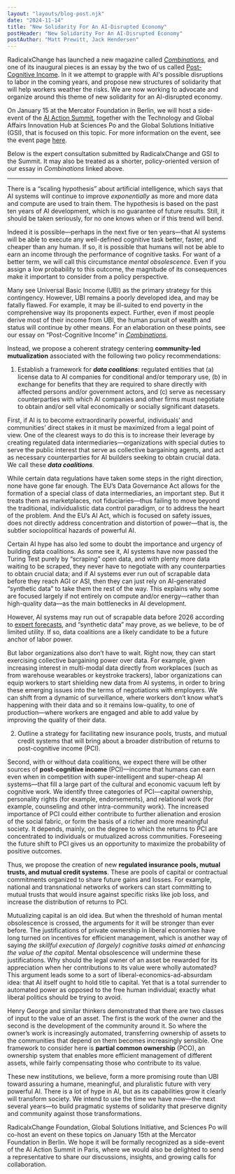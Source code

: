```yaml
---
layout: "layouts/blog-post.njk"
date: "2024-11-14"
title: "New Solidarity For An AI-Disrupted Economy"
postHeader: "New Solidarity For An AI-Disrupted Economy"
postAuthor: "Matt Prewitt, Jack Hendersen"
---
```


RadicalxChange has launched a new magazine called *[Combinations](https://combinationsmag.com/)*, and one of its inaugural pieces is an essay by the two of us called [Post-Cognitive Income](https://www.combinationsmag.com/post-cognitive-income/). In it we attempt to grapple with AI's possible disruptions to labor in the coming years, and propose new structures of solidarity that will help workers weather the risks. We are now working to advocate and organize around this theme of new solidarity for an AI-disrupted economy. 

On January 15 at the Mercator Foundation in Berlin, we will host a side-event of the [AI Action Summit](https://www.elysee.fr/en/sommet-pour-l-action-sur-l-ia), together with the Technology and Global Affairs Innovation Hub at Sciences Po and the Global Solutions Initiative (GSI), that is focused on this topic. For more information on the event, see the event page [here](/events/2024-berlin/).

Below is the expert consultation submitted by RadicalxChange and GSI to the Summit. It may also be treated as a shorter, policy-oriented version of our essay in *Combinations* linked above.

---

There is a “scaling hypothesis” about artificial intelligence, which says that AI systems will continue to improve *exponentially* as more and more data and compute are used to train them. The hypothesis is based on the past ten years of AI development, which is no guarantee of future results. Still, it should be taken seriously, for no one knows when or if this trend will bend. 

Indeed it is possible—perhaps in the next five or ten years—that AI systems will be able to execute any well-defined cognitive task better, faster, and cheaper than any human. If so, it is possible that humans will not be able to earn an income through the performance of cognitive tasks. For want of a better term, we will call this circumstance *mental obsolescence*. Even if you assign a low probability to this outcome, the magnitude of its consequences make it important to consider from a policy perspective. 

Many see Universal Basic Income (UBI) as the primary strategy for this contingency. However, UBI remains a poorly developed idea, and may be fatally flawed. For example, it may be ill-suited to end poverty in the comprehensive way its proponents expect. Further, even if most people derive most of their income from UBI, the human pursuit of wealth and status will continue by other means. For an elaboration on these points, see our essay on “Post-Cognitive Income” in *[Combinations](https://combinationsmag.com/)*.

Instead, we propose a coherent strategy centering **community-led mutualization** associated with the following two policy recommendations:

1. Establish a framework for ***data coalitions***: regulated entities that (a) license data to AI companies for conditional and/or temporary use, (b) in exchange for benefits that they are required to share directly with affected persons and/or government actors, and (c) serve as necessary counterparties with which AI companies and other firms must negotiate to obtain and/or sell vital economically or socially significant datasets.

First, if AI is to become extraordinarily powerful, individuals’ and communities’ direct stakes in it must be maximized from a legal point of view. One of the clearest ways to do this is to increase their leverage by creating regulated data intermediaries—organizations with special duties to serve the public interest that serve as collective bargaining agents, and act as necessary counterparties for AI builders seeking to obtain crucial data. We call these ***data coalitions***.

While certain data regulations have taken some steps in the right direction, none have gone far enough. The EU’s Data Governance Act allows for the formation of a special class of data intermediaries, an important step. But it treats them as marketplaces, not fiduciaries—thus failing to move beyond the traditional, individualistic data control paradigm, or to address the heart of the problem. And the EU’s AI Act, which is focused on safety issues, does not directly address concentration and distortion of power—that is, the subtler sociopolitical hazards of powerful AI.

Certain AI hype has also led some to doubt the importance and urgency of building data coalitions. As some see it, AI systems have now passed the Turing Test purely by “scraping” open data, and with plenty more data waiting to be scraped, they never have to negotiate with any counterparties to obtain crucial data; and if AI systems ever run out of scrapable data before they reach AGI or ASI, then they can just rely on AI-generated “synthetic data” to take them the rest of the way. This explains why some are focused largely if not entirely on compute and/or energy—rather than high-quality data—as the main bottlenecks in AI development. 

However, AI systems may run out of scrapable data before 2026 according to [expert forecasts](https://epochai.org/blog/will-we-run-out-of-data-limits-of-llm-scaling-based-on-human-generated-data), and “synthetic data” may prove, as we believe, to be of limited utility. If so, data coalitions are a likely candidate to be a future anchor of labor power.

But labor organizations also don’t have to wait. Right now, they can start exercising collective bargaining power over data. For example, given increasing interest in multi-modal data directly from workplaces (such as from warehouse wearables or keystroke trackers), labor organizations can equip workers to start shielding new data from AI systems, in order to bring these emerging issues into the terms of negotiations with employers. We can shift from a dynamic of surveillance, where workers don’t know what’s happening with their data and so it remains low-quality, to one of production—where workers are engaged and able to add value by improving the quality of their data.

2. Outline a strategy for facilitating new insurance pools, trusts, and mutual credit systems that will bring about a broader distribution of returns to post-cognitive income (PCI).

Second, with or without data coalitions, we expect there will be other sources of **post-cognitive income** (PCI)—income that humans can earn even when in competition with super-intelligent and super-cheap AI systems—that fill a large part of the cultural and economic vacuum left by cognitive work. We identify three categories of PCI—capital ownership, personality rights (for example, endorsements), and relational work (for example, counseling and other intra-community work). The increased importance of PCI could either contribute to further alienation and erosion of the social fabric, or form the basis of a richer and more meaningful society. It depends, mainly, on the degree to which the returns to PCI are concentrated to individuals or mutualized across communities. Foreseeing the future shift to PCI gives us an opportunity to maximize the probability of positive outcomes.

Thus, we propose the creation of new **regulated insurance pools, mutual trusts, and mutual credit systems**. These are pools of capital or contractual commitments organized to share future gains and losses. For example, national and transnational networks of workers can start committing to mutual trusts that would insure against specific risks like job loss, and increase the distribution of returns to PCI.

Mutualizing capital is an old idea. But when the threshold of human mental obsolescence is crossed, the arguments for it will be stronger than ever before. The justifications of private ownership in liberal economies have long turned on incentives for efficient management, which is another way of saying *the skillful execution of (largely) cognitive tasks aimed at enhancing the value of the capital*. Mental obsolescence will undermine these justifications. Why should the legal owner of an asset be rewarded for its appreciation when her contributions to its value were wholly automated? This argument leads some to a sort of liberal-economics-ad-absurdam idea: that AI itself ought to hold title to capital. Yet that is a total surrender to automated power as opposed to the free human individual; exactly what liberal politics should be trying to avoid.

Henry George and similar thinkers demonstrated that there are two classes of input to the value of an asset. The first is the work of the owner and the second is the development of the community around it. So where the owner’s work is increasingly automated, transferring ownership of assets to the communities that depend on them becomes increasingly sensible. One framework to consider here is **partial common ownership** (PCO), an ownership system that enables more efficient management of different assets, while fairly compensating those who contribute to its value.

These new institutions, we believe, form a more promising route than UBI toward assuring a humane, meaningful, and pluralistic future with very powerful AI. There is a lot of hype in AI, but as its capabilities grow it clearly will transform society. We intend to use the time we have now—the next several years—to build pragmatic systems of solidarity that preserve dignity and community against those transformations. 

RadicalxChange Foundation, Global Solutions Initiative, and Sciences Po will co-host an event on these topics on January 15th at the Mercator Foundation in Berlin. We hope it will be formally recognized as a side-event of the AI Action Summit in Paris, where we would also be delighted to send a representative to share our discussions, insights, and growing calls for collaboration.